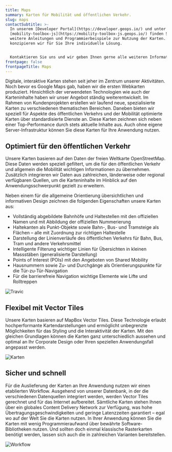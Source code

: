 ```yaml
---
title: Maps
summary: Karten für Mobilität und öffentlichen Verkehr.
slug: maps
contactSubtitle: >-
  In unserem [Developer Portal](https://developer.geops.io/) und unter
  [mobility-toolbox-js](https://mobility-toolbox-js.geops.io/) finden Sie
  weitere Anleitungen und Programmierbeispiele zur Nutzung der Karten. Gern
  konzipieren wir für Sie Ihre individuelle Lösung.


  Kontaktieren Sie uns und wir geben Ihnen gerne alle weiteren Informationen.
frontpage: false
frontpageTitle: Maps
---
```

Digitale, interaktive Karten stehen seit jeher im Zentrum unserer Aktivitäten. Noch bevor es Google Maps gab, haben wir die ersten Webkarten produziert. Hinsichtlich der verwendeten Technologien wie auch der Karteninhalte haben wir unser Angebot ständig weiterentwickelt. Im Rahmen von Kundenprojekten erstellen wir laufend neue, spezialisierte Karten zu verschiedenen thematischen Bereichen. Daneben bieten wir speziell für Aspekte des öffentlichen Verkehrs und der Mobilität optimierte Karten über standardisierte Dienste an. Diese Karten zeichnen sich neben einer Top-Performance durch stets aktuelle Inhalte aus. Auch ohne eigene Server-Infrastruktur können Sie diese Karten für Ihre Anwendung nutzen. 

## Optimiert für den öffentlichen Verkehr

Unsere Karten basieren auf den Daten der freien Weltkarte OpenStreetMap. Diese Daten werden speziell gefiltert, um die für den öffentlichen Verkehr und allgemein die Mobilität wichtigen Informationen zu übernehmen. Zusätzlich integrieren wir Daten aus zahlreichen, länderweise oder regional verfügbaren Quellen, um die Karteninhalte im Hinblick auf den Anwendungsschwerpunkt gezielt zu erweitern. 

Neben einem für die allgemeine Orientierung übersichtlichen und informativen Design zeichnen die folgenden Eigenschaften unsere Karten aus:

* Vollständig abgebildete Bahnhöfe und Haltestellen mit den offiziellen Namen und mit Abbildung der offiziellen Nummerierung 
* Haltekanten als Punkt-Objekte sowie Bahn-, Bus- und Tramsteige als Flächen – alle mit Zuordnung zur richtigen Haltestelle
* Darstellung der Linienverläufe des öffentlichen Verkehrs für Bahn, Bus, Tram und andere Verkehrsmittel
* Intelligente Filterung wichtiger Linien für Übersichten in kleinen Massstäben (generalisierte Darstellung)
* Points of Interest (POIs) mit den Angeboten von Shared Mobility
* Hausnummern sowie Zu- und Durchgänge als Orientierungspunkte für die Tür-zu-Tür-Navigation 
* Für die barrierefreie Navigation wichtige Elemente wie Lifte und Rolltreppen

![Travic](/images/solution/maps/travic.png "Travic")

## Flexibel mit Vector Tiles

Unsere Karten basieren auf MapBox Vector Tiles. Diese Technologie erlaubt hochperformante Kartendarstellungen und ermöglicht unbegrenzte Möglichkeiten für das Styling und die Interaktivität der Karten. Mit den gleichen Grundlagen können die Karten ganz unterschiedlich aussehen und optimal an Ihr Corporate Design oder Ihren speziellen Anwendungsfall angepasst werden.

![Karten](/images/solution/maps/map_raster.png "Karten")

## Sicher und schnell

Für die Auslieferung der Karten an Ihre Anwendung nutzen wir einen etablierten Workflow. Ausgehend von unserer Datenbank, in der die verschiedenen Datenquellen integriert werden, werden Vector Tiles gerechnet und für das Internet aufbereitet. Sämtliche Karten stehen Ihnen über ein globales Content Delivery Network zur Verfügung, was hohe Übertragungsgeschwindigkeiten und geringe Latenzzeiten garantiert – egal wo auf der Welt Sie die Karten nutzen. In Ihrer Anwendung können Sie die Karten mit wenig Programmieraufwand über bewährte Software-Bibliotheken nutzen. Und sollten doch einmal klassische Rasterkarten benötigt werden, lassen sich auch die in zahlreichen Varianten bereitstellen.

![Workflow](/images/solution/maps/maps_grafik.png "Workflow")